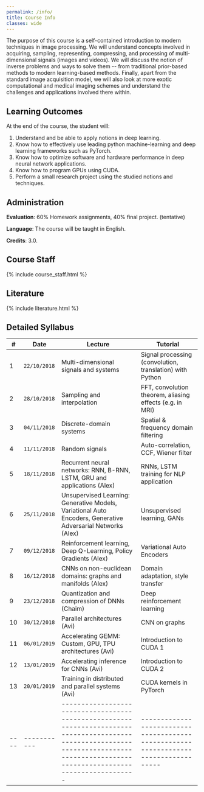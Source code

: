 ```yaml
---
permalink: /info/
title: Course Info
classes: wide
---
```


The purpose of this course is a self-contained introduction to modern techniques in image processing. We will understand concepts involved in acquiring, sampling, representing, compressing, and processing of multi-dimensional signals (images and videos). We will discuss the notion of inverse problems and ways to solve them -- from traditional prior-based methods to modern learning-based methods. Finally, apart from the standard image acquisition model, we will also look at more exotic computational and medical imaging schemes and understand the challenges and applications involved there within.

## Learning Outcomes

At the end of the course, the student will:

1.	Understand and be able to apply notions in deep learning.
1.	Know how to effectively use leading python machine-learning and deep
    learning frameworks such as PyTorch.
1.	Know how to optimize software and hardware performance in deep neural
    network applications.
1.	Know how to program GPUs using CUDA.
1.	Perform a small research project using the studied notions and techniques.


## Administration

**Evaluation**: 60% Homework assignments, 40% final project. (tentative)

**Language**: The course will be taught in English.

**Credits**: 3.0.

## Course Staff

{% include course_staff.html %}

## Literature

{% include literature.html %}

## Detailed Syllabus

| #    | Date         | Lecture                                                                                                                                                                               | Tutorial                                                                            |
| ---- | -----------  | ------------------------------------------------------------------------------------------------------------------------------------------------------------------------------------- | -----------------------------------------------------------------------------------   |
| 1    | `22/10/2018` | Multi-dimensional signals and systems                                                                                                                                      | Signal processing (convolution, translation) with Python 
| 2    | `28/10/2018` | Sampling and interpolation                                        | FFT, convolution theorem, aliasing effects (e.g. in MRI)   |  |
| 3    | `04/11/2018` | Discrete-domain systems                                                                                         | Spatial & frequency domain filtering |
| 4    | `11/11/2018` | Random signals                                                                     | Auto-correlation, CCF, Wiener filter                                       |
| 5    | `18/11/2018` | Recurrent neural networks: RNN, B-RNN, LSTM, GRU and applications (Alex)                                                                                                              | RNNs, LSTM training for NLP application                                               |
| 6    | `25/11/2018` | Unsupervised Learning: Generative Models, Variational Auto Encoders, Generative Adversarial Networks (Alex)                                                                           | Unsupervised learning, GANs                                                           |
| 7    | `09/12/2018` | Reinforcement learning, Deep Q-Learning, Policy Gradients (Alex)                                                                                                                      | Variational Auto Encoders                                                             |
| 8    | `16/12/2018` | CNNs on non-euclidean domains: graphs and manifolds (Alex)                                                                                                                            | Domain adaptation, style transfer                                                     |
| 9    | `23/12/2018` | Quantization and compression of DNNs (Chaim)                                                                                                                                          | Deep reinforcement learning                                                           |
| 10   | `30/12/2018` | Parallel architectures (Avi)                                                                                                                                                          | CNN on graphs                                                                         |
| 11   | `06/01/2019` | Accelerating GEMM: Custom, GPU, TPU architectures (Avi)                                                                                                                               | Introduction to CUDA 1                                                                |
| 12   | `13/01/2019` | Accelerating inference for CNNs (Avi)                                                                                                                                                 | Introduction to CUDA 2                                                                |
| 13   | `20/01/2019` | Training in distributed and parallel systems (Avi)                                                                                                                                    | CUDA kernels in PyTorch                                                               |
| ---- | -----------  | ------------------------------------------------------------------------------------------------------------------------------------------------------------------------------------- | -----------------------------------------------------------------------------------   |

